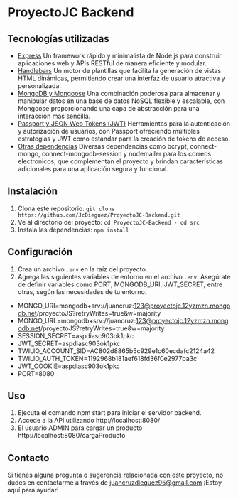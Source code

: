 # ProyectoJC Backend


## Tecnologías utilizadas

- [Express]() Un framework rápido y minimalista de Node.js para construir aplicaciones web y APIs RESTful de manera eficiente y modular.
- [Handlebars]() Un motor de plantillas que facilita la generación de vistas HTML dinámicas, permitiendo crear una interfaz de usuario atractiva y personalizada.
- [MongoDB y Mongoose]() Una combinación poderosa para almacenar y manipular datos en una base de datos NoSQL flexible y escalable, con Mongoose proporcionando una capa de abstracción para una interacción más sencilla.
- [Passport y JSON Web Tokens (JWT)]() Herramientas para la autenticación y autorización de usuarios, con Passport ofreciendo múltiples estrategias y JWT como estándar para la creación de tokens de acceso.
- [Otras dependencias]() Diversas dependencias como bcrypt, connect-mongo, connect-mongodb-session y nodemailer para los correos electronicos, que complementan el proyecto y brindan características adicionales para una aplicación segura y funcional.

## Instalación

1. Clona este repositorio: `git clone https://github.com/JcDieguez/ProyectoJC-Backend.git`
2. Ve al directorio del proyecto: `cd ProyectoJC-Backend - cd src`
3. Instala las dependencias: `npm install`

## Configuración

1. Crea un archivo `.env` en la raíz del proyecto.
2. Agrega las siguientes variables de entorno en el archivo `.env`. Asegúrate de definir variables como PORT, MONGODB_URI, JWT_SECRET, entre otras, según las necesidades de tu entorno.
- MONGO_URI=mongodb+srv://juancruz:123@proyectojc.12yzmzn.mongodb.net/proyectoJS?retryWrites=true&w=majority
- MONGO_URL=mongodb+srv://juancruz:123@proyectojc.12yzmzn.mongodb.net/proyectoJS?retryWrites=true&w=majority
- SESSION_SECRET=aspdiasc903ok1pkc
- JWT_SECRET=aspdiasc903ok1pkc
- TWILIO_ACCOUNT_SID=AC802d8865b5c929e1c60ecdafc2124a42
- TWILIO_AUTH_TOKEN=1192968b181aef618fd36f0e2977ba3c
- JWT_COOKIE=aspdiasc903ok1pkc
- PORT=8080

## Uso

1. Ejecuta el comando npm start para iniciar el servidor backend.
2. Accede a la API utilizando http://localhost:8080/
3. El usuario ADMIN para cargar un producto http://localhost:8080/cargaProducto

## Contacto
Si tienes alguna pregunta o sugerencia relacionada con este proyecto, no dudes en contactarme a través de juancruzdieguez95@gmail.com ¡Estoy aquí para ayudar!

